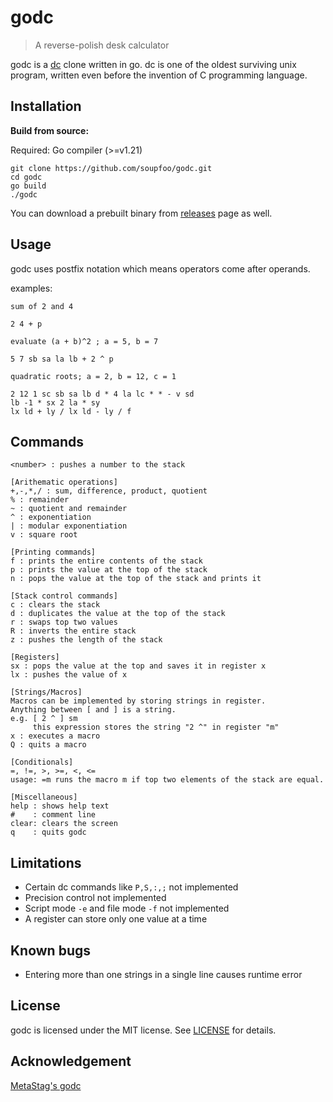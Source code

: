 
# godc

> A reverse-polish desk calculator

godc is a [dc](https://en.wikipedia.org/wiki/Dc_(computer_program)) clone written in go. dc is one of the oldest surviving unix program, written even before the invention of C programming language.

## Installation

**Build from source:**

Required: Go compiler (>=v1.21)

```
git clone https://github.com/soupfoo/godc.git
cd godc
go build
./godc
```

You can download a prebuilt binary from [releases](https://github.com/soupfoo/godc/releases) page as well.

## Usage

godc uses postfix notation which means operators come after operands.

examples:
```
sum of 2 and 4

2 4 + p
```

```
evaluate (a + b)^2 ; a = 5, b = 7

5 7 sb sa la lb + 2 ^ p
```

```
quadratic roots; a = 2, b = 12, c = 1

2 12 1 sc sb sa lb d * 4 la lc * * - v sd
lb -1 * sx 2 la * sy
lx ld + ly / lx ld - ly / f
```

## Commands

```
<number> : pushes a number to the stack

[Arithematic operations]
+,-,*,/ : sum, difference, product, quotient
% : remainder
~ : quotient and remainder
^ : exponentiation
| : modular exponentiation
v : square root

[Printing commands]
f : prints the entire contents of the stack
p : prints the value at the top of the stack
n : pops the value at the top of the stack and prints it

[Stack control commands]
c : clears the stack
d : duplicates the value at the top of the stack
r : swaps top two values
R : inverts the entire stack
z : pushes the length of the stack

[Registers]
sx : pops the value at the top and saves it in register x
lx : pushes the value of x

[Strings/Macros]
Macros can be implemented by storing strings in register.
Anything between [ and ] is a string.
e.g. [ 2 ^ ] sm
     this expression stores the string "2 ^" in register "m"
x : executes a macro
Q : quits a macro

[Conditionals]
=, !=, >, >=, <, <=
usage: =m runs the macro m if top two elements of the stack are equal.

[Miscellaneous]
help : shows help text
#    : comment line
clear: clears the screen
q    : quits godc
```

## Limitations

- Certain dc commands like `P,S,:,;` not implemented
- Precision control not implemented
- Script mode `-e` and file mode `-f` not implemented
- A register can store only one value at a time

## Known bugs

- Entering more than one strings in a single line causes runtime error

## License

godc is licensed under the MIT license. See [LICENSE](./LICENSE) for details.

## Acknowledgement

[MetaStag's godc](https://github.com/MetaStag/godc)

